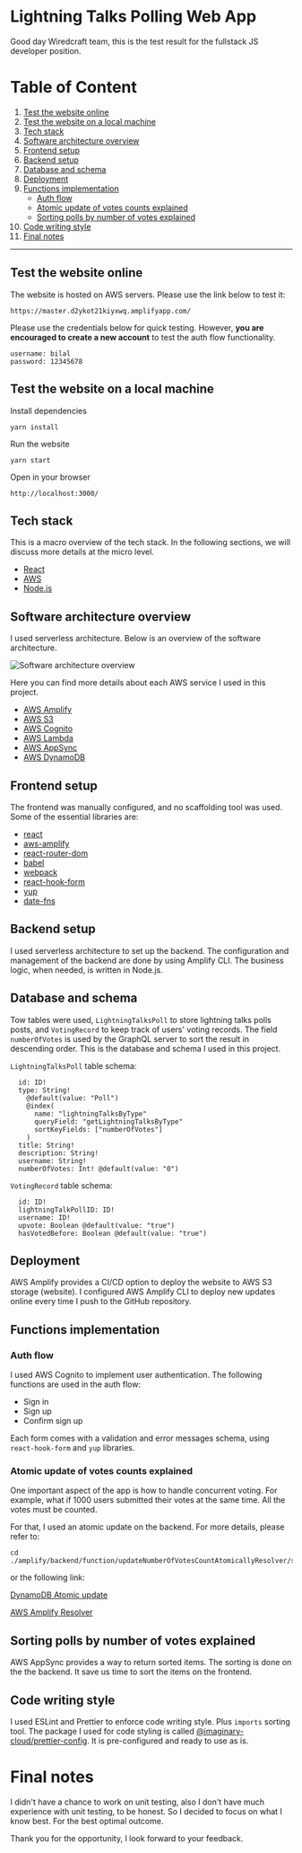 # Lightning Talks Polling Web App

Good day Wiredcraft team, this is the test result for the fullstack JS developer position.

# Table of Content

1. [Test the website online](#test-the-website-online)
2. [Test the website on a local machine](#test-the-website-on-a-local-machine)
3. [Tech stack](#tech-stack)
4. [Software architecture overview](#software-architecture-overview)
5. [Frontend setup](#frontend-setup)
6. [Backend setup](#backend-setup)
7. [Database and schema](#database-and-schema)
8. [Deployment](#deployment)
9. [Functions implementation](#functions-implementation)
   - [Auth flow](#auth-flow)
   - [Atomic update of votes counts explained](#atomic-update-of-votes-counts-explained)
   - [Sorting polls by number of votes explained](#sorting-polls-by-number-of-votes-explained)
10. [Code writing style](#code-writing-style)
11. [Final notes](#final-notes)

___

## Test the website online

The website is hosted on AWS servers. Please use the link below to test it:

```
https://master.d2ykot21kiyxwq.amplifyapp.com/
```

Please use the credentials below for quick testing. However, **you are encouraged to create a new account** to test the auth flow functionality.

```
username: bilal
password: 12345678
```

## Test the website on a local machine

Install dependencies

```
yarn install
```

Run the website

```
yarn start
```

Open in your browser

```
http://localhost:3000/
```

## Tech stack

This is a macro overview of the tech stack. In the following sections, we will discuss more details at the micro level.

- [React](https://reactjs.org/)
- [AWS](https://aws.amazon.com/)
- [Node.js](https://nodejs.dev/)

## Software architecture overview

I used serverless architecture. Below is an overview of the software architecture.

![Software architecture overview](https://bilal-cloud.s3.ap-northeast-1.amazonaws.com/assets/software-architecture-overview.jpg)

Here you can find more details about each AWS service I used in this project.

- [AWS Amplify](https://docs.amplify.aws/)
- [AWS S3](https://aws.amazon.com/s3/)
- [AWS Cognito](https://aws.amazon.com/cognito/)
- [AWS Lambda](https://aws.amazon.com/lambda/)
- [AWS AppSync](https://aws.amazon.com/appsync/)
- [AWS DynamoDB](https://aws.amazon.com/dynamodb/)

## Frontend setup

The frontend was manually configured, and no scaffolding tool was used. Some of the essential libraries are:

- [react](https://reactjs.org/)
- [aws-amplify](https://docs.amplify.aws/)
- [react-router-dom](https://reactrouter.com/)
- [babel](https://babeljs.io/)
- [webpack](https://webpack.js.org/)
- [react-hook-form](https://react-hook-form.com/)
- [yup](https://github.com/jquense/yup)
- [date-fns](https://date-fns.org/)

## Backend setup

I used serverless architecture to set up the backend. The configuration and management of the backend are done by using Amplify CLI. The business logic, when needed, is written in Node.js.

## Database and schema

Tow tables were used, `LightningTalksPoll` to store lightning talks polls posts, and `VotingRecord` to keep track of users' voting records. The field `numberOfVotes` is used by the GraphQL server to sort the result in descending order.  This is the database and schema I used in this project.

`LightningTalksPoll` table schema:

```
  id: ID!
  type: String!
    @default(value: "Poll")
    @index(
      name: "lightningTalksByType"
      queryField: "getLightningTalksByType"
      sortKeyFields: ["numberOfVotes"]
    )
  title: String!
  description: String!
  username: String!
  numberOfVotes: Int! @default(value: "0")
```

`VotingRecord` table schema:

```
  id: ID!
  lightningTalkPollID: ID!
  username: ID!
  upvote: Boolean @default(value: "true")
  hasVotedBefore: Boolean @default(value: "true")
```

## Deployment

AWS Amplify provides a CI/CD option to deploy the website to AWS S3 storage (website). I configured AWS Amplify CLI to deploy new updates online every time I push to the GitHub repository.

## Functions implementation

### Auth flow

I used AWS Cognito to implement user authentication. The following functions are used in the auth flow:

- Sign in
- Sign up
- Confirm sign up

Each form comes with a validation and error messages schema, using `react-hook-form` and `yup` libraries.

### Atomic update of votes counts explained

One important aspect of the app is how to handle concurrent voting. For example, what if 1000 users submitted their votes at the same time. All the votes must be counted.

For that, I used an atomic update on the backend. For more details, please refer to:

```
cd ./amplify/backend/function/updateNumberOfVotesCountAtomicallyResolver/src/index.js
```

or the following link:

[DynamoDB Atomic update](https://docs.aws.amazon.com/amazondynamodb/latest/developerguide/WorkingWithItems.html)

[AWS Amplify Resolver](https://docs.amplify.aws/cli-legacy/graphql-transformer/resolvers/)

## Sorting polls by number of votes explained

AWS AppSync provides a way to return sorted items. The sorting is done on the the backend. It save us time to sort the items on the frontend.

## Code writing style

I used ESLint and Prettier to enforce code writing style. Plus `imports` sorting tool. The package I used for code styling is called [@imaginary-cloud/prettier-config](https://www.npmjs.com/package/@imaginary-cloud/prettier-config). It is pre-configured and ready to use as is.

# Final notes

I didn't have a chance to work on unit testing, also I don't have much experience with unit testing, to be honest. So I decided to focus on what I know best. For the best optimal outcome.

Thank you for the opportunity, I look forward to your feedback.
